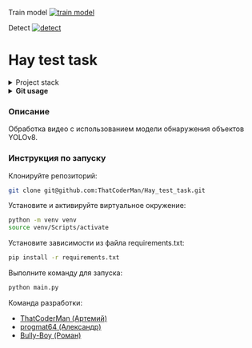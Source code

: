 
Train model [![train model](https://colab.research.google.com/assets/colab-badge.svg)](https://colab.research.google.com/github/ThatCoderMan/Hay_test_task/blob/main/notebooks/yolov8.ipynb)

Detect [![detect](https://colab.research.google.com/assets/colab-badge.svg)](https://colab.research.google.com/github/ThatCoderMan/Hay_test_task/blob/main/notebooks/HaystackDetector.ipynb)

# Hay test task

<details>
<summary>Project stack</summary>
- Python 3.11
- Ultralytics
- Roboflow
</details>

<details>
<summary><b>Git usage</b></summary>

<details>
<summary>Сатус проекта</summary>
> Статус проекта (смотрим на модифицированные файлы):
> ```bash
> git status
> ```
</details>

<details>
<summary>Получение обновлений</summary>
> Получение новых файлов с сервера:
> ```bash
> git pull
> ```
</details>

<details>
<summary>Отправка обновлений</summary>
> Добавление новых файлов:
> ```bash
> git add .
> ```
> создать комит:
> ```bash
> git commit -m 'edit'
> ```
> Отправка файлов на сервер:
> ```bash
> git push
> ```
</details>

<details>
<summary>универсальная отправка</summary>
> Добавление новых файлов:
> ```bash
> git add .
> git commit -m 'edit'
> git push
> git status
> ```
</details>

</details>

### Описание
Обработка видео с использованием модели обнаружения объектов YOLOv8.

### Инструкция по запуску
Клонируйте репозиторий:
```bash
git clone git@github.com:ThatCoderMan/Hay_test_task.git
```
Установите и активируйте виртуальное окружение:
```bash
python -m venv venv
source venv/Scripts/activate
```
Установите зависимости из файла requirements.txt:
```bash
pip install -r requirements.txt
```
Выполните команду для запуска:
```bash
python main.py
```



Команда разработки:
- [ThatCoderMan (Артемий)](https://github.com/ThatCoderMan)
- [progmat64 (Александр)](https://github.com/progmat64)
- [Bully-Boy (Роман)](https://github.com/Bully-Boy)